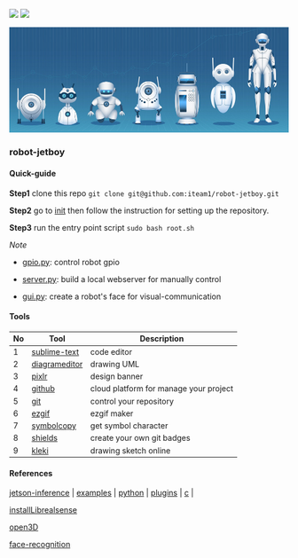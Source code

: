 <img src="https://img.shields.io/badge/license-MIT-green" /> <img src="https://img.shields.io/badge/version-v0.7-lightgrey" />

![banner](/docs/assets/imgs/banner.png)

### robot-jetboy

#### Quick-guide

**Step1** clone this repo `git clone git@github.com:iteam1/robot-jetboy.git`

**Step2** go to [init](/init) then follow the instruction for setting up the repository.

**Step3** run the entry point script `sudo bash root.sh`

*Note*

- [gpio.py](/gpio.py): control robot gpio

- [server.py](/server.py): build a local webserver for manually control

- [gui.py](/gui.py): create a robot's face for visual-communication

#### Tools

|No|Tool|Description|
|---|---|---|
|1|[sublime-text](https://www.sublimetext.com/)|code editor|
|2|[diagrameditor](https://www.diagrameditor.com/)|drawing UML|
|3|[pixlr](https://pixlr.com/vn/x/)|design banner|
|4|[github](https://github.com/)|cloud platform for manage your project|
|5|[git](https://git-scm.com/)|control your repository|
|6|[ezgif](https://ezgif.com/maker)|ezgif maker|
|7|[symbolcopy](https://www.symbolcopy.com/)|get symbol character|
|8|[shields](https://shields.io/)|create your own git badges|
|9|[kleki](https://kleki.com/)|drawing sketch online|
    

#### References

[jetson-inference](https://github.com/dusty-nv/jetson-inference) | [examples](https://github.com/dusty-nv/jetson-inference/tree/master/examples) | [python](https://github.com/dusty-nv/jetson-inference/tree/master/python) | [plugins](https://github.com/dusty-nv/jetson-inference/tree/master/plugins) | [c](https://github.com/dusty-nv/jetson-inference/tree/master/c) |

[installLibrealsense](https://github.com/JetsonHacksNano/installLibrealsense)

[open3D](https://github.com/isl-org/Open3D)

[face-recognition](https://github.com/ageitgey/face_recognition)
